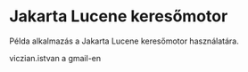 Jakarta Lucene keresőmotor
==========================

Példa alkalmazás a Jakarta Lucene keresőmotor használatára.

viczian.istvan a gmail-en